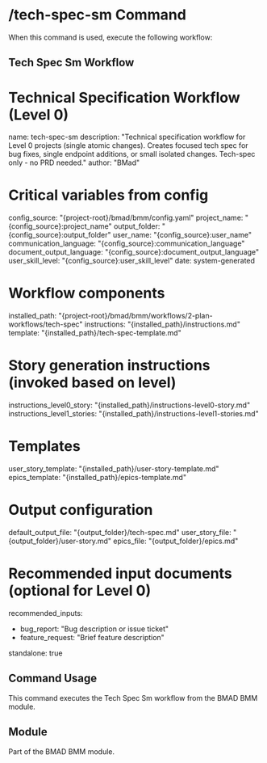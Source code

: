 # /tech-spec-sm Command

When this command is used, execute the following workflow:

## Tech Spec Sm Workflow

# Technical Specification Workflow (Level 0)
name: tech-spec-sm
description: "Technical specification workflow for Level 0 projects (single atomic changes). Creates focused tech spec for bug fixes, single endpoint additions, or small isolated changes. Tech-spec only - no PRD needed."
author: "BMad"

# Critical variables from config
config_source: "{project-root}/bmad/bmm/config.yaml"
project_name: "{config_source}:project_name"
output_folder: "{config_source}:output_folder"
user_name: "{config_source}:user_name"
communication_language: "{config_source}:communication_language"
document_output_language: "{config_source}:document_output_language"
user_skill_level: "{config_source}:user_skill_level"
date: system-generated

# Workflow components
installed_path: "{project-root}/bmad/bmm/workflows/2-plan-workflows/tech-spec"
instructions: "{installed_path}/instructions.md"
template: "{installed_path}/tech-spec-template.md"

# Story generation instructions (invoked based on level)
instructions_level0_story: "{installed_path}/instructions-level0-story.md"
instructions_level1_stories: "{installed_path}/instructions-level1-stories.md"

# Templates
user_story_template: "{installed_path}/user-story-template.md"
epics_template: "{installed_path}/epics-template.md"

# Output configuration
default_output_file: "{output_folder}/tech-spec.md"
user_story_file: "{output_folder}/user-story.md"
epics_file: "{output_folder}/epics.md"

# Recommended input documents (optional for Level 0)
recommended_inputs:
  - bug_report: "Bug description or issue ticket"
  - feature_request: "Brief feature description"

standalone: true


## Command Usage

This command executes the Tech Spec Sm workflow from the BMAD BMM module.

## Module

Part of the BMAD BMM module.
